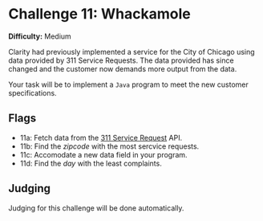 # Challenge 11: Whackamole
**Difficulty:** Medium

Clarity had previously implemented a service for the City of Chicago using data provided by 311 Service Requests. The data provided has since changed and the customer now demands more output from the data.

Your task will be to implement a `Java` program to meet the new customer specifications.

## Flags
- 11a: Fetch data from the [311 Service Request]("https://data.cityofchicago.org/resource/dvua-vftq.json") API.
- 11b: Find the _zipcode_ with the most sercvice requests.
- 11c: Accomodate a new data field in your program.
- 11d: Find the _day_ with the least complaints.

## Judging
Judging for this challenge will be done automatically.
